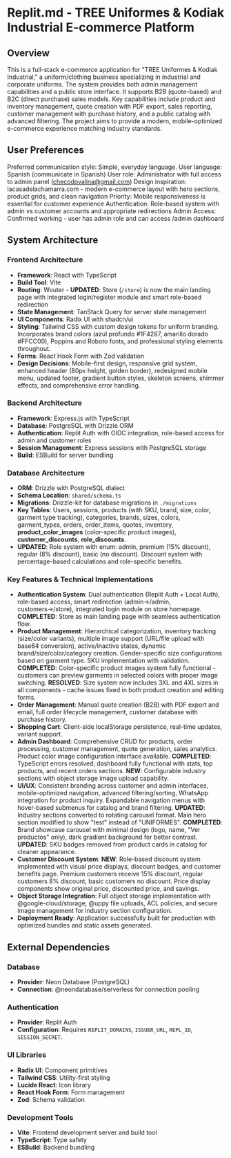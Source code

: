 # Replit.md - TREE Uniformes & Kodiak Industrial E-commerce Platform

## Overview
This is a full-stack e-commerce application for "TREE Uniformes & Kodiak Industrial," a uniform/clothing business specializing in industrial and corporate uniforms. The system provides both admin management capabilities and a public store interface. It supports B2B (quote-based) and B2C (direct purchase) sales models. Key capabilities include product and inventory management, quote creation with PDF export, sales reporting, customer management with purchase history, and a public catalog with advanced filtering. The project aims to provide a modern, mobile-optimized e-commerce experience matching industry standards.

## User Preferences
Preferred communication style: Simple, everyday language.
User language: Spanish (communicate in Spanish)
User role: Administrator with full access to admin panel (checodovalina@gmail.com)
Design inspiration: lacasadelachamarra.com - modern e-commerce layout with hero sections, product grids, and clean navigation
Priority: Mobile responsiveness is essential for customer experience
Authentication: Role-based system with admin vs customer accounts and appropriate redirections
Admin Access: Confirmed working - user has admin role and can access /admin dashboard

## System Architecture

### Frontend Architecture
- **Framework**: React with TypeScript
- **Build Tool**: Vite
- **Routing**: Wouter - **UPDATED**: Store (`/store`) is now the main landing page with integrated login/register module and smart role-based redirection
- **State Management**: TanStack Query for server state management
- **UI Components**: Radix UI with shadcn/ui
- **Styling**: Tailwind CSS with custom design tokens for uniform branding. Incorporates brand colors (azul profundo #1F4287, amarillo dorado #FFCC00), Poppins and Roboto fonts, and professional styling elements throughout.
- **Forms**: React Hook Form with Zod validation
- **Design Decisions**: Mobile-first design, responsive grid system, enhanced header (80px height, golden border), redesigned mobile menu, updated footer, gradient button styles, skeleton screens, shimmer effects, and comprehensive error handling.

### Backend Architecture
- **Framework**: Express.js with TypeScript
- **Database**: PostgreSQL with Drizzle ORM
- **Authentication**: Replit Auth with OIDC integration, role-based access for admin and customer roles
- **Session Management**: Express sessions with PostgreSQL storage
- **Build**: ESBuild for server bundling

### Database Architecture
- **ORM**: Drizzle with PostgreSQL dialect
- **Schema Location**: `shared/schema.ts`
- **Migrations**: Drizzle-kit for database migrations in `./migrations`
- **Key Tables**: Users, sessions, products (with SKU, brand, size, color, garment type tracking), categories, brands, sizes, colors, garment_types, orders, order_items, quotes, inventory, **product_color_images** (color-specific product images), **customer_discounts**, **role_discounts**.
- **UPDATED**: Role system with enum: admin, premium (15% discount), regular (8% discount), basic (no discount). Discount system with percentage-based calculations and role-specific benefits.

### Key Features & Technical Implementations
- **Authentication System**: Dual authentication (Replit Auth + Local Auth), role-based access, smart redirection (admin→/admin, customers→/store), integrated login module on store homepage. **COMPLETED**: Store as main landing page with seamless authentication flow.
- **Product Management**: Hierarchical categorization, inventory tracking (size/color variants), multiple image support (URL/file upload with base64 conversion), active/inactive states, dynamic brand/size/color/category creation. Gender-specific size configurations based on garment type. SKU implementation with validation. **COMPLETED**: Color-specific product images system fully functional - customers can preview garments in selected colors with proper image switching. **RESOLVED**: Size system now includes 3XL and 4XL sizes in all components - cache issues fixed in both product creation and editing forms.
- **Order Management**: Manual quote creation (B2B) with PDF export and email, full order lifecycle management, customer database with purchase history.
- **Shopping Cart**: Client-side localStorage persistence, real-time updates, variant support.
- **Admin Dashboard**: Comprehensive CRUD for products, order processing, customer management, quote generation, sales analytics. Product color image configuration interface available. **COMPLETED**: TypeScript errors resolved, dashboard fully functional with stats, top products, and recent orders sections. **NEW**: Configurable industry sections with object storage image upload capability.
- **UI/UX**: Consistent branding across customer and admin interfaces, mobile-optimized navigation, advanced filtering/sorting, WhatsApp integration for product inquiry. Expandable navigation menus with hover-based submenus for catalog and brand filtering. **UPDATED**: Industry sections converted to rotating carousel format. Main hero section modified to show "test" instead of "UNIFORMES". **COMPLETED**: Brand showcase carousel with minimal design (logo, name, "Ver productos" only), dark gradient background for better contrast. **UPDATED**: SKU badges removed from product cards in catalog for cleaner appearance.
- **Customer Discount System**: **NEW**: Role-based discount system implemented with visual price displays, discount badges, and customer benefits page. Premium customers receive 15% discount, regular customers 8% discount, basic customers no discount. Price display components show original price, discounted price, and savings.
- **Object Storage Integration**: Full object storage implementation with @google-cloud/storage, @uppy file uploads, ACL policies, and secure image management for industry section configuration.
- **Deployment Ready**: Application successfully built for production with optimized bundles and static assets generated.

## External Dependencies

### Database
- **Provider**: Neon Database (PostgreSQL)
- **Connection**: @neondatabase/serverless for connection pooling

### Authentication
- **Provider**: Replit Auth
- **Configuration**: Requires `REPLIT_DOMAINS`, `ISSUER_URL`, `REPL_ID`, `SESSION_SECRET`.

### UI Libraries
- **Radix UI**: Component primitives
- **Tailwind CSS**: Utility-first styling
- **Lucide React**: Icon library
- **React Hook Form**: Form management
- **Zod**: Schema validation

### Development Tools
- **Vite**: Frontend development server and build tool
- **TypeScript**: Type safety
- **ESBuild**: Backend bundling
